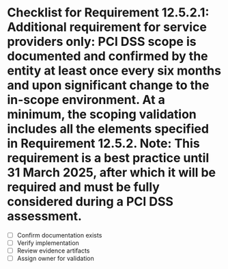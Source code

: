 # Checklist for Requirement 12.5.2.1: Additional requirement for service providers only: PCI DSS scope is documented and confirmed by the entity at least once every six months and upon significant change to the in-scope environment. At a minimum, the scoping validation includes all the elements specified in Requirement 12.5.2. Note: This requirement is a best practice until 31 March 2025, after which it will be required and must be fully considered during a PCI DSS assessment.

- [ ] Confirm documentation exists
- [ ] Verify implementation
- [ ] Review evidence artifacts
- [ ] Assign owner for validation
